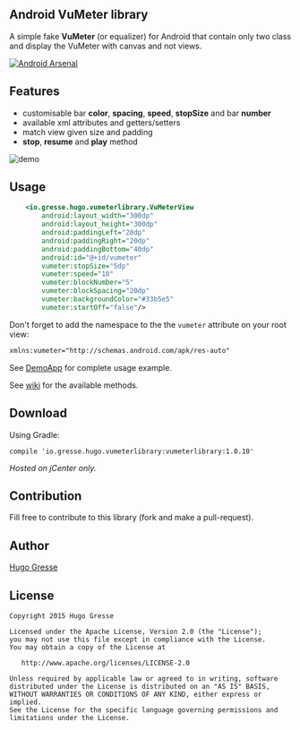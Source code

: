## Android VuMeter library

A simple fake **VuMeter** (or equalizer) for Android that contain only two class and display the VuMeter with canvas and not views. 

[![Android Arsenal](https://img.shields.io/badge/Android%20Arsenal-Android%20VuMeter-green.svg?style=flat)](https://android-arsenal.com/details/1/2344)

Features
--------

- customisable bar **color**, **spacing**, **speed**, **stopSize** and bar **number**
- available xml attributes and getters/setters
- match view given size and padding
- **stop**, **resume** and **play** method

![demo](https://github.com/HugoGresse/AndroidVuMeter/blob/master/demo.gif)

Usage
-----
```xml
    <io.gresse.hugo.vumeterlibrary.VuMeterView
        android:layout_width="300dp"
        android:layout_height="300dp"
        android:paddingLeft="20dp"
        android:paddingRight="20dp"
        android:paddingBottom="40dp"
        android:id="@+id/vumeter"
        vumeter:stopSize="5dp"
        vumeter:speed="10"
        vumeter:blockNumber="5"
        vumeter:blockSpacing="20dp"
        vumeter:backgroundColor="#33b5e5"
        vumeter:startOff="false"/>
```

Don't forget to add the namespace to the the `vumeter` attribute on your root view: 
```xml
xmlns:vumeter="http://schemas.android.com/apk/res-auto"
```

See [DemoApp](https://github.com/HugoGresse/AndroidVuMeter/blob/master/app/src/main/java/io/gresse/hugo/vumeter/MainActivity.java) for complete usage example.

See [wiki](https://github.com/HugoGresse/AndroidVuMeter/wiki) for the available methods. 

Download
--------

Using Gradle:
```
compile 'io.gresse.hugo.vumeterlibrary:vumeterlibrary:1.0.10'
```

*Hosted on jCenter only.* 

Contribution
------
Fill free to contribute to this library (fork and make a pull-request). 

Author
------
[Hugo Gresse](http://hugo.gresse.io)


License
--------
``` 
Copyright 2015 Hugo Gresse

Licensed under the Apache License, Version 2.0 (the "License");
you may not use this file except in compliance with the License.
You may obtain a copy of the License at

   http://www.apache.org/licenses/LICENSE-2.0

Unless required by applicable law or agreed to in writing, software
distributed under the License is distributed on an "AS IS" BASIS,
WITHOUT WARRANTIES OR CONDITIONS OF ANY KIND, either express or implied.
See the License for the specific language governing permissions and
limitations under the License.
```
